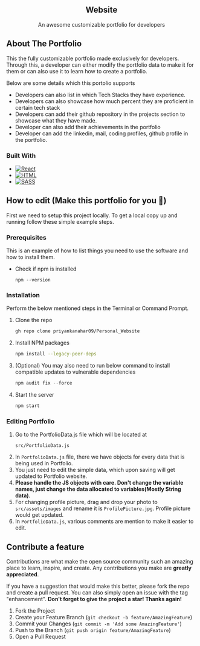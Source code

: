 
<div align="center">
  <h2 align="center">Website</h3>
  <p align="center">
    An awesome customizable portfolio for developers 
 
  </p>
</div>

<!-- ABOUT THE PROJECT -->
## About The Portfolio
<!--
![github-portfolio-gif](https://github.com/rhythm-design/DevProfolio/assets/56234578/7b0ccc72-3452-4bd2-8b75-daab3fae087b)
 -->
This the fully customizable portfolio made exclusively for developers. Through this, a developer can either modify the portfolio data to make it for them or can also use it to learn how to create a portfolio.

Below are some details which this portolio supports

* Developers can also list in which Tech Stacks they have experience.
* Developers can also showcase how much percent they are proficient in certain tech stack
* Developers can add their github repository in the projects section to showcase what they have made.
* Developer can also add their achievements in the portfolio
* Developer can add the linkedin, mail, coding profiles, github profile in the portfolio. 


### Built With

* [![React][React.js]][React-url]
* [![HTML]][Html-url]
* [![SASS]][SASS-url]

<!-- GETTING STARTED -->
## How to edit (Make this portfolio for you 🥳)

First we need to setup this project locally. To get a local copy up and running follow these simple example steps.

### Prerequisites

This is an example of how to list things you need to use the software and how to install them.
* Check if npm is installed
  ```
  npm --version
  ```

### Installation

Perform the below mentioned steps in the Terminal or Command Prompt.

1. Clone the repo
   ```sh
   gh repo clone priyankanahar09/Personal_Website
   ```
2. Install NPM packages
   ```sh
   npm install --legacy-peer-deps
   ```
3. (Optional) You may also need to run below command to install compatible updates to vulnerable dependencies
   ```js
   npm audit fix --force
   ```
4. Start the server
   ```js
   npm start
   ```
### Editing Portfolio
 1. Go to the PortfolioData.js file which will be located at 
    ```
    src/PortfolioData.js
    ```
 2. In `PortfolioData.js` file, there we have objects for every data that is being used in Portfolio.
 3. You just need to edit the simple data, which upon saving will get updated to Portfolio website.
 4. <strong> Please handle the JS objects with care. Don't change the variable names, just change the data allocated to variables(Mostly String data). </strong>
 5. For changing profile picture, drag and drop your photo to `src/assets/images` and rename it is `ProfilePicture.jpg`. Profile picture would get updated.
 6. In `PortfolioData.js`, various comments are mention to make it easier to edit.
 
 
<!-- CONTRIBUTING -->
## Contribute a feature

Contributions are what make the open source community such an amazing place to learn, inspire, and create. Any contributions you make are **greatly appreciated**.

If you have a suggestion that would make this better, please fork the repo and create a pull request. You can also simply open an issue with the tag "enhancement".
<strong>Don't forget to give the project a star! Thanks again! </strong>

1. Fork the Project
2. Create your Feature Branch (`git checkout -b feature/AmazingFeature`)
3. Commit your Changes (`git commit -m 'Add some AmazingFeature'`)
4. Push to the Branch (`git push origin feature/AmazingFeature`)
5. Open a Pull Request


<!-- Profiles -->
<br />





<!-- MARKDOWN LINKS & IMAGES -->
[SASS-url]: https://sass-lang.com/
[SASS]: https://img.shields.io/badge/SASS-a91e50?style=for-the-badge&logo=SCSS&logoColor=563d7c
[React.js]: https://img.shields.io/badge/React-20232A?style=for-the-badge&logo=react&logoColor=61DAFB
[React-url]: https://reactjs.org/
[HTML]: https://img.shields.io/badge/HTML-FF2D20?style=for-the-badge&logo=HTML&logoColor=white
[html-url]: https://developer.mozilla.org/en-US/docs/Web/HTML
[LinkedIN]: https://img.shields.io/badge/LinkedIN-0077B5?style=for-the-badge&logo=LinkedIN&logoColor=white

[Leetcode]: https://img.shields.io/badge/Leetcode-20232A?style=for-the-badge&logo=Leetcode&logoColor=white


